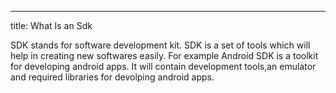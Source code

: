 ---
title: What Is an Sdk

SDK stands for software development kit. SDK is a set of tools which will help in creating new softwares easily. For example Android SDK is a toolkit for developing android apps. It will contain development tools,an emulator and required libraries for devolping android apps.


